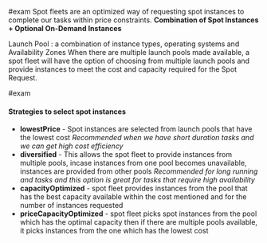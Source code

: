 #exam 
Spot fleets are an optimized way of requesting spot instances to complete our tasks within price constraints.  **Combination of Spot Instances + Optional On-Demand Instances**

Launch Pool : a combination of instance types, operating systems and Availability Zones
	When there are multiple launch pools made available, a spot fleet will have the option of choosing from multiple launch pools and provide instances to meet the cost and capacity required for the Spot Request. 


#exam 
#### Strategies to select spot instances

- **lowestPrice** - Spot instances are selected from launch pools that have the lowest cost
  *Recommended when we have short duration tasks and we can get high cost efficiency*
- **diversified** - This allows the spot fleet to provide instances from multiple pools, incase instances from one pool becomes unavailable, instances are provided from other pools
  *Recommended for long running and tasks and this option is great for tasks that require high availability* 
- **capacityOptimized** -  spot fleet provides instances from the pool that has the best capacity available within the cost mentioned and for the number of instances requested
- **priceCapacityOptimized** - spot fleet picks spot instances from the pool which has the optimal capacity then if there are multiple pools available, it picks instances from the one which has the lowest cost




